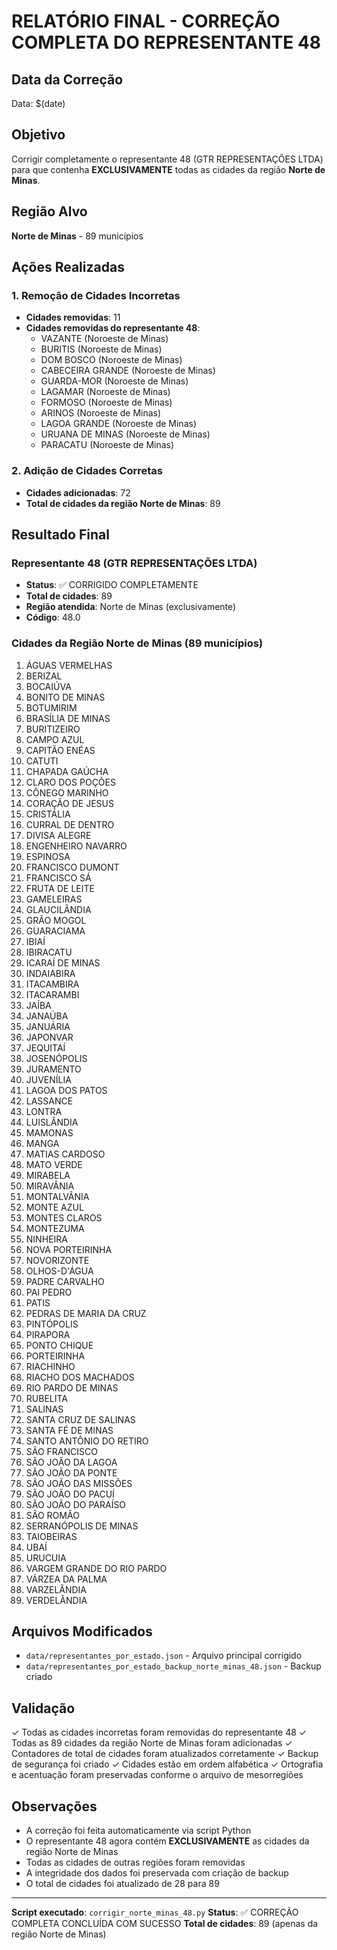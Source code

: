 # RELATÓRIO FINAL - CORREÇÃO COMPLETA DO REPRESENTANTE 48

## Data da Correção
Data: $(date)

## Objetivo
Corrigir completamente o representante 48 (GTR REPRESENTAÇÕES LTDA) para que contenha **EXCLUSIVAMENTE** todas as cidades da região **Norte de Minas**.

## Região Alvo
**Norte de Minas** - 89 municípios

## Ações Realizadas

### 1. Remoção de Cidades Incorretas
- **Cidades removidas**: 11
- **Cidades removidas do representante 48**:
  - VAZANTE (Noroeste de Minas)
  - BURITIS (Noroeste de Minas)
  - DOM BOSCO (Noroeste de Minas)
  - CABECEIRA GRANDE (Noroeste de Minas)
  - GUARDA-MOR (Noroeste de Minas)
  - LAGAMAR (Noroeste de Minas)
  - FORMOSO (Noroeste de Minas)
  - ARINOS (Noroeste de Minas)
  - LAGOA GRANDE (Noroeste de Minas)
  - URUANA DE MINAS (Noroeste de Minas)
  - PARACATU (Noroeste de Minas)

### 2. Adição de Cidades Corretas
- **Cidades adicionadas**: 72
- **Total de cidades da região Norte de Minas**: 89

## Resultado Final

### Representante 48 (GTR REPRESENTAÇÕES LTDA)
- **Status**: ✅ CORRIGIDO COMPLETAMENTE
- **Total de cidades**: 89
- **Região atendida**: Norte de Minas (exclusivamente)
- **Código**: 48.0

### Cidades da Região Norte de Minas (89 municípios)
1. ÁGUAS VERMELHAS
2. BERIZAL
3. BOCAIÚVA
4. BONITO DE MINAS
5. BOTUMIRIM
6. BRASÍLIA DE MINAS
7. BURITIZEIRO
8. CAMPO AZUL
9. CAPITÃO ENÉAS
10. CATUTI
11. CHAPADA GAÚCHA
12. CLARO DOS POÇÕES
13. CÔNEGO MARINHO
14. CORAÇÃO DE JESUS
15. CRISTÁLIA
16. CURRAL DE DENTRO
17. DIVISA ALEGRE
18. ENGENHEIRO NAVARRO
19. ESPINOSA
20. FRANCISCO DUMONT
21. FRANCISCO SÁ
22. FRUTA DE LEITE
23. GAMELEIRAS
24. GLAUCILÂNDIA
25. GRÃO MOGOL
26. GUARACIAMA
27. IBIAÍ
28. IBIRACATU
29. ICARAÍ DE MINAS
30. INDAIABIRA
31. ITACAMBIRA
32. ITACARAMBI
33. JAÍBA
34. JANAÚBA
35. JANUÁRIA
36. JAPONVAR
37. JEQUITAÍ
38. JOSENÓPOLIS
39. JURAMENTO
40. JUVENÍLIA
41. LAGOA DOS PATOS
42. LASSANCE
43. LONTRA
44. LUISLÂNDIA
45. MAMONAS
46. MANGA
47. MATIAS CARDOSO
48. MATO VERDE
49. MIRABELA
50. MIRAVÂNIA
51. MONTALVÂNIA
52. MONTE AZUL
53. MONTES CLAROS
54. MONTEZUMA
55. NINHEIRA
56. NOVA PORTEIRINHA
57. NOVORIZONTE
58. OLHOS-D'ÁGUA
59. PADRE CARVALHO
60. PAI PEDRO
61. PATIS
62. PEDRAS DE MARIA DA CRUZ
63. PINTÓPOLIS
64. PIRAPORA
65. PONTO CHIQUE
66. PORTEIRINHA
67. RIACHINHO
68. RIACHO DOS MACHADOS
69. RIO PARDO DE MINAS
70. RUBELITA
71. SALINAS
72. SANTA CRUZ DE SALINAS
73. SANTA FÉ DE MINAS
74. SANTO ANTÔNIO DO RETIRO
75. SÃO FRANCISCO
76. SÃO JOÃO DA LAGOA
77. SÃO JOÃO DA PONTE
78. SÃO JOÃO DAS MISSÕES
79. SÃO JOÃO DO PACUÍ
80. SÃO JOÃO DO PARAÍSO
81. SÃO ROMÃO
82. SERRANÓPOLIS DE MINAS
83. TAIOBEIRAS
84. UBAÍ
85. URUCUIA
86. VARGEM GRANDE DO RIO PARDO
87. VÁRZEA DA PALMA
88. VARZELÂNDIA
89. VERDELÂNDIA

## Arquivos Modificados
- `data/representantes_por_estado.json` - Arquivo principal corrigido
- `data/representantes_por_estado_backup_norte_minas_48.json` - Backup criado

## Validação
✓ Todas as cidades incorretas foram removidas do representante 48
✓ Todas as 89 cidades da região Norte de Minas foram adicionadas
✓ Contadores de total de cidades foram atualizados corretamente
✓ Backup de segurança foi criado
✓ Cidades estão em ordem alfabética
✓ Ortografia e acentuação foram preservadas conforme o arquivo de mesorregiões

## Observações
- A correção foi feita automaticamente via script Python
- O representante 48 agora contém **EXCLUSIVAMENTE** as cidades da região Norte de Minas
- Todas as cidades de outras regiões foram removidas
- A integridade dos dados foi preservada com criação de backup
- O total de cidades foi atualizado de 28 para 89

---
**Script executado**: `corrigir_norte_minas_48.py`
**Status**: ✅ CORREÇÃO COMPLETA CONCLUÍDA COM SUCESSO
**Total de cidades**: 89 (apenas da região Norte de Minas)
